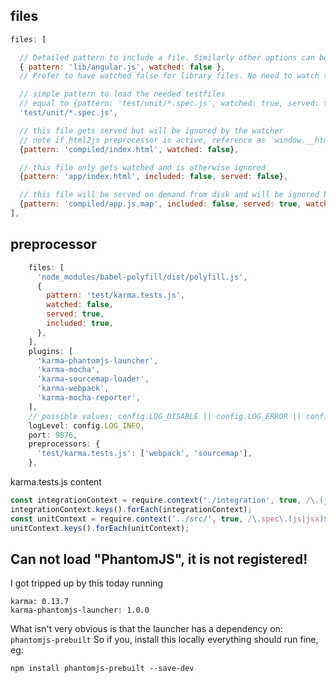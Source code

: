 files
---
```js
files: [

  // Detailed pattern to include a file. Similarly other options can be used
  { pattern: 'lib/angular.js', watched: false },
  // Prefer to have watched false for library files. No need to watch them for changes

  // simple pattern to load the needed testfiles
  // equal to {pattern: 'test/unit/*.spec.js', watched: true, served: true, included: true}
  'test/unit/*.spec.js',

  // this file gets served but will be ignored by the watcher
  // note if html2js preprocessor is active, reference as `window.__html__['compiled/index.html']`
  {pattern: 'compiled/index.html', watched: false},

  // this file only gets watched and is otherwise ignored
  {pattern: 'app/index.html', included: false, served: false},

  // this file will be served on demand from disk and will be ignored by the watcher
  {pattern: 'compiled/app.js.map', included: false, served: true, watched: false, nocache: true}
],
```
preprocessor
---
```js
    files: [
      'node_modules/babel-polyfill/dist/polyfill.js',
      {
        pattern: 'test/karma.tests.js',
        watched: false,
        served: true,
        included: true,
      },
    ],
    plugins: [
      'karma-phantomjs-launcher',
      'karma-mocha',
      'karma-sourcemap-loader',
      'karma-webpack',
      'karma-mocha-reporter',
    ],
    // possible values: config.LOG_DISABLE || config.LOG_ERROR || config.LOG_WARN || config.LOG_INFO || config.LOG_DEBUG
    logLevel: config.LOG_INFO,
    port: 9876,
    preprocessors: {
      'test/karma.tests.js': ['webpack', 'sourcemap'],
    },
```
karma.tests.js content
```js
const integrationContext = require.context('./integration', true, /\.(js|jsx)$/);
integrationContext.keys().forEach(integrationContext);
const unitContext = require.context('../src/', true, /\.spec\.(js|jsx)$/);
unitContext.keys().forEach(unitContext);
```
Can not load "PhantomJS", it is not registered!
---
I got tripped up by this today running
```
karma: 0.13.7
karma-phantomjs-launcher: 1.0.0
```
What isn't very obvious is that the launcher has a dependency on: `phantomjs-prebuilt`
So if you, install this locally everything should run fine, eg:
```
npm install phantomjs-prebuilt --save-dev
```

